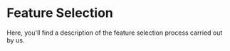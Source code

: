 # Feature Selection

Here, you'll find a description of the feature selection process carried out by us.
